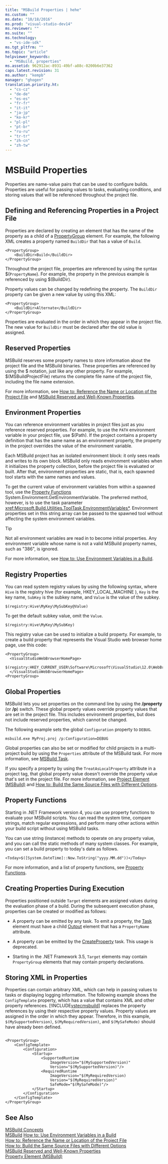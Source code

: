 ```yaml
---
title: "MSBuild Properties | hehe"
ms.custom: ""
ms.date: "10/18/2016"
ms.prod: "visual-studio-dev14"
ms.reviewer: ""
ms.suite: ""
ms.technology: 
  - "vs-ide-sdk"
ms.tgt_pltfrm: ""
ms.topic: "article"
helpviewer_keywords: 
  - "MSBuild, properties"
ms.assetid: 962912ac-8931-49bf-a88c-0200b6e37362
caps.latest.revision: 31
ms.author: "kempb"
manager: "ghogen"
translation.priority.ht: 
  - "cs-cz"
  - "de-de"
  - "es-es"
  - "fr-fr"
  - "it-it"
  - "ja-jp"
  - "ko-kr"
  - "pl-pl"
  - "pt-br"
  - "ru-ru"
  - "tr-tr"
  - "zh-cn"
  - "zh-tw"
---
```

# MSBuild Properties
Properties are name-value pairs that can be used to configure builds. Properties are useful for passing values to tasks, evaluating conditions, and storing values that will be referenced throughout the project file.  
  
## Defining and Referencing Properties in a Project File  
 Properties are declared by creating an element that has the name of the property as a child of a [PropertyGroup](../reference/propertygroup-element--msbuild-.md) element. For example, the following XML creates a property named `BuildDir` that has a value of `Build`.  
  
```  
<PropertyGroup>  
    <BuildDir>Build</BuildDir>  
</PropertyGroup>  
```  
  
 Throughout the project file, properties are referenced by using the syntax $(`PropertyName`). For example, the property in the previous example is referenced by using $(BuildDir).  
  
 Property values can be changed by redefining the property. The `BuildDir` property can be given a new value by using this XML:  
  
```  
<PropertyGroup>  
    <BuildDir>Alternate</BuildDir>  
</PropertyGroup>  
```  
  
 Properties are evaluated in the order in which they appear in the project file. The new value for `BuildDir` must be declared after the old value is assigned.  
  
## Reserved Properties  
 MSBuild reserves some property names to store information about the project file and the MSBuild binaries. These properties are referenced by using the $ notation, just like any other property. For example, $(MSBuildProjectFile) returns the complete file name of the project file, including the file name extension.  
  
 For more information, see [How to: Reference the Name or Location of the Project File](../reference/how-to--reference-the-name-or-location-of-the-project-file.md) and [MSBuild Reserved and Well-Known Properties](../reference/msbuild-reserved-and-well-known-properties.md).  
  
## Environment Properties  
 You can reference environment variables in project files just as you reference reserved properties. For example, to use the `PATH` environment variable in your project file, use $(Path). If the project contains a property definition that has the same name as an environment property, the property in the project overrides the value of the environment variable.  
  
 Each MSBuild project has an isolated environment block: it only sees reads and writes to its own block.  MSBuild only reads environment variables when it initializes the property collection, before the project file is evaluated or built. After that, environment properties are static, that is, each spawned tool starts with the same names and values.  
  
 To get the current value of environment variables from within a spawned tool, use the [Property Functions](../reference/property-functions.md) System.Environment.GetEnvironmentVariable. The preferred method, however, is to use the task parameter <xref:Microsoft.Build.Utilities.ToolTask.EnvironmentVariables*>. Environment properties set in this string array can be passed to the spawned tool without affecting the system environment variables.  
  
> [!TIP]
>  Not all environment variables are read in to become initial properties. Any environment variable whose name is not a valid MSBuild property names, such as "386", is ignored.  
  
 For more information, see [How to: Use Environment Variables in a Build](../reference/how-to--use-environment-variables-in-a-build.md).  
  
## Registry Properties  
 You can read system registry values by using the following syntax, where `Hive` is the registry hive (for example, HKEY_LOCAL_MACHINE ), `Key` is the key name, `SubKey` is the subkey name, and `Value` is the value of the subkey.  
  
```  
$(registry:Hive\MyKey\MySubKey@Value)  
```  
  
 To get the default subkey value, omit the `Value`.  
  
```  
$(registry:Hive\MyKey\MySubKey)  
```  
  
 This registry value can be used to initialize a build property. For example, to create a build property that represents the Visual Studio web browser home page, use this code:  
  
```  
<PropertyGroup>  
  <VisualStudioWebBrowserHomePage>  
    $(registry:HKEY_CURRENT_USER\Software\Microsoft\VisualStudio\12.0\WebBrowser@HomePage)  
  </VisualStudioWebBrowserHomePage>  
<PropertyGroup>  
```  
  
## Global Properties  
 MSBuild lets you set properties on the command line by using the **/property** (or **/p**) switch. These global property values override property values that are set in the project file. This includes environment properties, but does not include reserved properties, which cannot be changed.  
  
 The following example sets the global `Configuration` property to `DEBUG`.  
  
```  
msbuild.exe MyProj.proj /p:Configuration=DEBUG  
```  
  
 Global properties can also be set or modified for child projects in a multi-project build by using the `Properties` attribute of the MSBuild task. For more information, see [MSBuild Task](../reference/msbuild-task.md).  
  
 If you specify a property by using the `TreatAsLocalProperty` attribute in a project tag, that global property value doesn't override the property value that's set in the project file. For more information, see [Project Element (MSBuild)](../reference/project-element--msbuild-.md) and [How to: Build the Same Source Files with Different Options](../reference/how-to--build-the-same-source-files-with-different-options.md).  
  
## Property Functions  
 Starting in .NET Framework version 4, you can use property functions to evaluate your MSBuild scripts. You can read the system time, compare strings, match regular expressions, and perform many other actions within your build script without using MSBuild tasks.  
  
 You can use string (instance) methods to operate on any property value, and you can call the static methods of many system classes. For example, you can set a build property to today's date as follows.  
  
```  
<Today>$([System.DateTime]::Now.ToString("yyyy.MM.dd"))</Today>  
```  
  
 For more information, and a list of property functions, see [Property Functions](../reference/property-functions.md).  
  
## Creating Properties During Execution  
 Properties positioned outside `Target` elements are assigned values during the evaluation phase of a build. During the subsequent execution phase, properties can be created or modified as follows:  
  
-   A property can be emitted by any task. To emit a property, the [Task](../reference/task-element--msbuild-.md) element must have a child [Output](../reference/output-element--msbuild-.md) element that has a `PropertyName` attribute.  
  
-   A property can be emitted by the [CreateProperty](../reference/createproperty-task.md) task. This usage is deprecated.  
  
-   Starting in the .NET Framework 3.5, `Target` elements may contain `PropertyGroup` elements that may contain property declarations.  
  
## Storing XML in Properties  
 Properties can contain arbitrary XML, which can help in passing values to tasks or displaying logging information. The following example shows the `ConfigTemplate` property, which has a value that contains XML and other property references. [!INCLUDE[vstecmsbuild](../extensibility-internals/includes/vstecmsbuild_md.md)] replaces the property references by using their respective property values. Property values are assigned in the order in which they appear. Therefore, in this example, `$(MySupportedVersion)`, `$(MyRequiredVersion)`, and `$(MySafeMode)` should have already been defined.  
  
```  
  
<PropertyGroup>  
    <ConfigTemplate>  
        <Configuration>  
            <Startup>  
                <SupportedRuntime  
                    ImageVersion="$(MySupportedVersion)"  
                    Version="$(MySupportedVersion)"/>  
                <RequiredRuntime  
                    ImageVersion="$(MyRequiredVersion)  
                    Version="$(MyRequiredVersion)"  
                    SafeMode="$(MySafeMode)"/>  
            </Startup>  
        </Configuration>  
    </ConfigTemplate>  
</PropertyGroup>  
```  
  
## See Also  
 [MSBuild Concepts](../reference/msbuild-concepts.md)  
 [MSBuild](../reference/msbuild1.md) 
 [How to: Use Environment Variables in a Build](../reference/how-to--use-environment-variables-in-a-build.md)   
 [How to: Reference the Name or Location of the Project File](../reference/how-to--reference-the-name-or-location-of-the-project-file.md)   
 [How to: Build the Same Source Files with Different Options](../reference/how-to--build-the-same-source-files-with-different-options.md)   
 [MSBuild Reserved and Well-Known Properties](../reference/msbuild-reserved-and-well-known-properties.md)   
 [Property Element (MSBuild)](../reference/property-element--msbuild-.md)